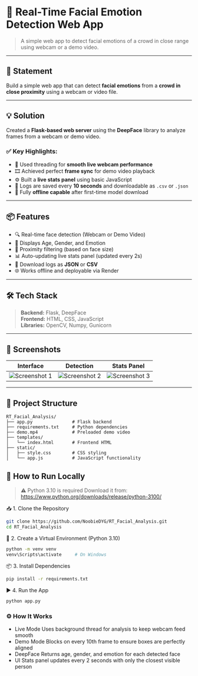 # 🧠 Real-Time Facial Emotion Detection Web App

> A simple web app to detect facial emotions of a crowd in close range using webcam or a demo video.

---

## 📌 Statement

Build a simple web app that can detect **facial emotions** from a **crowd in close proximity** using a webcam or video file.

---

## 💡 Solution

Created a **Flask-based web server** using the **DeepFace** library to analyze frames from a webcam or demo video.

### ✅ Key Highlights:

- 🧵 Used threading for **smooth live webcam performance**
- 🎞️ Achieved perfect **frame sync** for demo video playback
- ⚙️ Built a **live stats panel** using basic JavaScript
- 💾 Logs are saved every **10 seconds** and downloadable as `.csv` or `.json`
- 📡 Fully **offline capable** after first-time model download

---

## 📦 Features

- 🔍 Real-time face detection (Webcam or Demo Video)
- 👤 Displays Age, Gender, and Emotion
- 🎯 Proximity filtering (based on face size)
- 📊 Auto-updating live stats panel (updated every 2s)
- 💾 Download logs as **JSON** or **CSV**
- 🌐 Works offline and deployable via Render

---

## 🛠️ Tech Stack

> **Backend:** Flask, DeepFace  
> **Frontend:** HTML, CSS, JavaScript  
> **Libraries:** OpenCV, Numpy, Gunicorn

---

## 📸 Screenshots

| Interface | Detection | Stats Panel |
|-----------|-----------|-------------|
| ![Screenshot 1](https://github.com/user-attachments/assets/f7cb6476-b9dc-4bfb-a01a-4e629245308e) | ![Screenshot 2](https://github.com/user-attachments/assets/ae3f3f2f-9f2f-4a3a-816c-0aed3f90ff4e) | ![Screenshot 3](https://github.com/user-attachments/assets/5946676d-1c97-4c34-83db-056f85f36e43) |

---

## 🧱 Project Structure

```text
RT_Facial_Analysis/
├── app.py               # Flask backend
├── requirements.txt     # Python dependencies
├── demo.mp4             # Preloaded demo video
├── templates/
│   └── index.html       # Frontend HTML
├── static/
│   ├── style.css        # CSS styling
│   └── app.js           # JavaScript functionality
```
## 🚀 How to Run Locally
 > ⚠️ Python 3.10 is required
 > Download it from: https://www.python.org/downloads/release/python-3100/

📥 1. Clone the Repository
```bash
git clone https://github.com/NoobieDYG/RT_Facial_Analysis.git
cd RT_Facial_Analysis
```
🧪 2. Create a Virtual Environment (Python 3.10)
```bash
python -m venv venv
venv\Scripts\activate     # On Windows
```
📦 3. Install Dependencies
```bash
pip install -r requirements.txt
```
▶️ 4. Run the App
```bash
python app.py
```
### ⚙️ How It Works
  - Live Mode	Uses background thread for analysis to keep webcam feed smooth
  -  Demo Mode	Blocks on every 10th frame to ensure boxes are perfectly aligned
  -  DeepFace	Returns age, gender, and emotion for each detected face
  -  UI	Stats panel updates every 2 seconds with only the closest visible person




